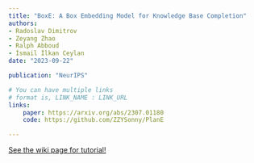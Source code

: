 ```yaml
---
title: "BoxE: A Box Embedding Model for Knowledge Base Completion"
authors:
- Radoslav Dimitrov
- Zeyang Zhao
- Ralph Abboud
- İsmail İlkan Ceylan
date: "2023-09-22"

publication: "NeurIPS"

# You can have multiple links
# format is, LINK_NAME : LINK_URL
links:
    paper: https://arxiv.org/abs/2307.01180
    code: https://github.com/ZZYSonny/PlanE

---
```



[See the wiki page for tutorial!](https://github.com/hadisinaee/avicenna/wiki)